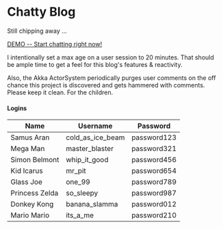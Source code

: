 # Chatty Blog

Still chipping away ...

[DEMO -- Start chatting right now!](https://chatty-blog.herokuapp.com/)

I intentionally set a max age on a user session to 20 minutes.  That should be ample time to get a feel for this blog's features & reactivity.

Also, the Akka ActorSystem periodically purges user comments on the off chance this project is discovered and gets hammered with comments. Please keep it clean. For the children.

#### Logins

| Name           | Username         | Password    |
|----------------|------------------|-------------|
| Samus Aran     | cold_as_ice_beam | password123 |
| Mega Man       | master_blaster   | password321 |
| Simon Belmont  | whip_it_good     | password456 |
| Kid Icarus     | mr_pit           | password654 |
| Glass Joe      | one_99           | password789 |
| Princess Zelda | so_sleepy        | password987 |
| Donkey Kong    | banana_slamma    | password012 |
| Mario Mario    | its_a_me         | password210 |
